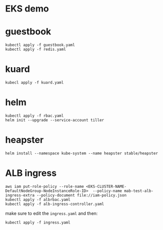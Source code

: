 # EKS demo

# guestbook
```
kubectl apply -f guestbook.yaml
kubectl apply -f redis.yaml
```
# kuard 
```
kubecl apply -f kuard.yaml
```
# helm
```
kubectl apply -f rbac.yaml
helm init --upgrade --service-account tiller
```
# heapster
```
helm install --namespace kube-system --name heapster stable/heapster
```
# ALB ingress
```
aws iam put-role-policy --role-name <EKS-CLUSTER-NAME-DefaultNodeGroup-NodeInstanceRole-ID>  --policy-name mab-test-alb-ingress-extra --policy-document file://iam-policy.json
kubectl apply -f albrbac.yaml
kubectl apply -f alb-ingress-controller.yaml
```

make sure to edit the `ingress.yaml`
and then:

```
kubectl apply -f ingress.yaml
```

